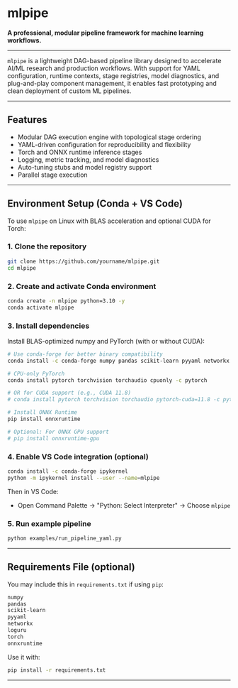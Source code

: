 # mlpipe

**A professional, modular pipeline framework for machine learning workflows.**

---

`mlpipe` is a lightweight DAG-based pipeline library designed to accelerate AI/ML research and production workflows. With support for YAML configuration, runtime contexts, stage registries, model diagnostics, and plug-and-play component management, it enables fast prototyping and clean deployment of custom ML pipelines.

---

## Features

- Modular DAG execution engine with topological stage ordering
- YAML-driven configuration for reproducibility and flexibility
- Torch and ONNX runtime inference stages
- Logging, metric tracking, and model diagnostics
- Auto-tuning stubs and model registry support
- Parallel stage execution

---

## Environment Setup (Conda + VS Code)

To use `mlpipe` on Linux with BLAS acceleration and optional CUDA for Torch:

### 1. Clone the repository
```bash
git clone https://github.com/yourname/mlpipe.git
cd mlpipe
```

### 2. Create and activate Conda environment
```bash
conda create -n mlpipe python=3.10 -y
conda activate mlpipe
```

### 3. Install dependencies
Install BLAS-optimized numpy and PyTorch (with or without CUDA):
```bash
# Use conda-forge for better binary compatibility
conda install -c conda-forge numpy pandas scikit-learn pyyaml networkx loguru

# CPU-only PyTorch
conda install pytorch torchvision torchaudio cpuonly -c pytorch

# OR for CUDA support (e.g., CUDA 11.8)
# conda install pytorch torchvision torchaudio pytorch-cuda=11.8 -c pytorch -c nvidia

# Install ONNX Runtime
pip install onnxruntime

# Optional: For ONNX GPU support
# pip install onnxruntime-gpu
```

### 4. Enable VS Code integration (optional)
```bash
conda install -c conda-forge ipykernel
python -m ipykernel install --user --name=mlpipe
```
Then in VS Code:
- Open Command Palette → "Python: Select Interpreter" → Choose `mlpipe`

### 5. Run example pipeline
```bash
python examples/run_pipeline_yaml.py
```

---

## Requirements File (optional)
You may include this in `requirements.txt` if using `pip`:
```txt
numpy
pandas
scikit-learn
pyyaml
networkx
loguru
torch
onnxruntime
```
Use it with:
```bash
pip install -r requirements.txt
```

---